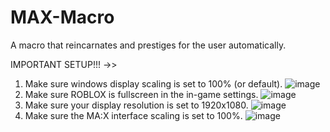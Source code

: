 # MAX-Macro
A macro that reincarnates and prestiges for the user automatically.


IMPORTANT SETUP!!! ->>

1. Make sure windows display scaling is set to 100% (or default). ![image](https://github.com/user-attachments/assets/b57f6c09-657f-468d-bfce-6f6ccf327ccd)
2. Make sure ROBLOX is fullscreen in the in-game settings. ![image](https://github.com/user-attachments/assets/33d21e17-96b8-45c5-a33f-13bf7407155c)
3. Make sure your display resolution is set to 1920x1080. ![image](https://github.com/user-attachments/assets/233e3f79-6432-4d94-8662-35c945c11ff9)
4. Make sure the MA:X interface scaling is set to 100%. ![image](https://github.com/user-attachments/assets/be0c35f3-9061-4f33-b88e-894ceecd42f0)
